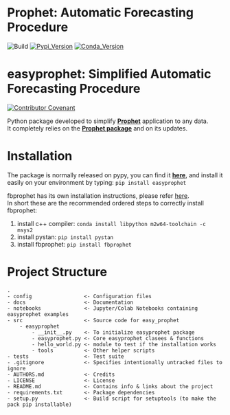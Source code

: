 # Prophet: Automatic Forecasting Procedure

![Build](https://github.com/facebook/prophet/workflows/Build/badge.svg)
[![Pypi_Version](https://img.shields.io/pypi/v/fbprophet.svg)](https://pypi.python.org/pypi/fbprophet)
[![Conda_Version](https://anaconda.org/conda-forge/fbprophet/badges/version.svg)](https://anaconda.org/conda-forge/fbprophet/)


# easyprophet: Simplified Automatic Forecasting Procedure
[![Contributor Covenant](https://img.shields.io/badge/Contributor%20Covenant-v2.0%20adopted-ff69b4.svg)](code_of_conduct.md)

Python package developed to simplify [**Prophet**](https://facebook.github.io/prophet/) application to any data. \
It completely relies on the [**Prophet package**](https://github.com/facebook/prophet) and on its updates.


# Installation
The package is normally released on pypy, you can find it [**here**](https://pypi.org/project/easyprophet/), and install it easily on your environment by typing:
`pip install easyprophet`

fbprophet has its own installation instructions, please refer [here](https://facebook.github.io/prophet/docs/installation.html). \
In short these are the recommended ordered steps to correctly install fbprophet:
1. install c++ compiler: `conda install libpython m2w64-toolchain -c msys2`
2. install pystan: `pip install pystan`
3. install fbprophet: `pip install fbprophet`

# Project Structure

```
.
- config                 <- Configuration files
- docs                   <- Documentation
- notebooks              <- Jupyter/Colab Notebooks containing easyprophet examples
- src                    <- Source code for easy_prophet
    - easyprophet
        - __init__.py    <- To initialize easyprophet package
        - easyprophet.py <- Core easyprophet clasees & functions
        - hello_world.py <- module to test if the installation works
        - tools          <- Other helper scripts        
- tests                  <- Test suite
- .gitignore             <- Specifies intentionally untracked files to ignore
- AUTHORS.md             <- Credits
- LICENSE                <- License 
- README.md              <- Contains info & links about the project
- requirements.txt       <- Package dependencies
- setup.py               <- Build script for setuptools (to make the pack pip installable)
```
